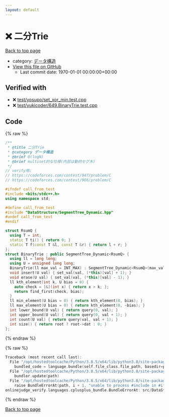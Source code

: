 ```yaml
---
layout: default
---
```


<!-- mathjax config similar to math.stackexchange -->
<script type="text/javascript" async
  src="https://cdnjs.cloudflare.com/ajax/libs/mathjax/2.7.5/MathJax.js?config=TeX-MML-AM_CHTML">
</script>
<script type="text/x-mathjax-config">
  MathJax.Hub.Config({
    TeX: { equationNumbers: { autoNumber: "AMS" }},
    tex2jax: {
      inlineMath: [ ['$','$'] ],
      processEscapes: true
    },
    "HTML-CSS": { matchFontHeight: false },
    displayAlign: "left",
    displayIndent: "2em"
  });
</script>

<script type="text/javascript" src="https://cdnjs.cloudflare.com/ajax/libs/jquery/3.4.1/jquery.min.js"></script>
<script src="https://cdn.jsdelivr.net/npm/jquery-balloon-js@1.1.2/jquery.balloon.min.js" integrity="sha256-ZEYs9VrgAeNuPvs15E39OsyOJaIkXEEt10fzxJ20+2I=" crossorigin="anonymous"></script>
<script type="text/javascript" src="../../../assets/js/copy-button.js"></script>
<link rel="stylesheet" href="../../../assets/css/copy-button.css" />


# :x: 二分Trie

<a href="../../../index.html">Back to top page</a>

* category: <a href="../../../index.html#c1c7278649b583761cecd13e0628181d">データ構造</a>
* <a href="{{ site.github.repository_url }}/blob/master/src/DataStructure/BinaryTrie.hpp">View this file on GitHub</a>
    - Last commit date: 1970-01-01 00:00:00+00:00




## Verified with

* :x: <a href="../../../verify/test/yosupo/set_xor_min.test.cpp.html">test/yosupo/set_xor_min.test.cpp</a>
* :x: <a href="../../../verify/test/yukicoder/649.BinaryTrie.test.cpp.html">test/yukicoder/649.BinaryTrie.test.cpp</a>


## Code

<a id="unbundled"></a>
{% raw %}
```cpp
/**
 * @title 二分Trie
 * @category データ構造
 * @brief O(logN)
 * @brief multiset的な仕様(内部は動的セグ木)
 */
// verify用:
// https://codeforces.com/contest/947/problem/C
// https://codeforces.com/contest/966/problem/C

#ifndef call_from_test
#include <bits/stdc++.h>
using namespace std;

#define call_from_test
#include "DataStructure/SegmentTree_Dynamic.hpp"
#undef call_from_test
#endif

struct RsumQ {
  using T = int;
  static T ti() { return 0; }
  static T f(const T &l, const T &r) { return l + r; }
};
struct BinaryTrie : public SegmentTree_Dynamic<RsumQ> {
  using ll = long long;
  using U = unsigned long long;
  BinaryTrie(ll max_val = INT_MAX) : SegmentTree_Dynamic<RsumQ>(max_val) {}
  void insert(U val) { set_val(val, (*this)[val] + 1); }
  void erase(U val) { set_val(val, (*this)[val] - 1); }
  ll kth_element(int k, U bias = 0) {
    auto check = [&](int x) { return x > k; };
    return find_first(check, bias);
  }
  ll min_element(U bias = 0) { return kth_element(0, bias); }
  ll max_element(U bias = 0) { return kth_element(0, ~bias); }
  int lower_bound(U val) { return query(0, val); }
  int upper_bound(U val) { return query(0, val + 1); }
  int count(U val) { return query(val, val + 1); }
  int size() { return root ? root->dat : 0; }
};
```
{% endraw %}

<a id="bundled"></a>
{% raw %}
```cpp
Traceback (most recent call last):
  File "/opt/hostedtoolcache/Python/3.8.5/x64/lib/python3.8/site-packages/onlinejudge_verify/docs.py", line 349, in write_contents
    bundled_code = language.bundle(self.file_class.file_path, basedir=pathlib.Path.cwd())
  File "/opt/hostedtoolcache/Python/3.8.5/x64/lib/python3.8/site-packages/onlinejudge_verify/languages/cplusplus.py", line 185, in bundle
    bundler.update(path)
  File "/opt/hostedtoolcache/Python/3.8.5/x64/lib/python3.8/site-packages/onlinejudge_verify/languages/cplusplus_bundle.py", line 306, in update
    raise BundleErrorAt(path, i + 1, "unable to process #include in #if / #ifdef / #ifndef other than include guards")
onlinejudge_verify.languages.cplusplus_bundle.BundleErrorAt: src/DataStructure/BinaryTrie.hpp: line 16: unable to process #include in #if / #ifdef / #ifndef other than include guards

```
{% endraw %}

<a href="../../../index.html">Back to top page</a>

